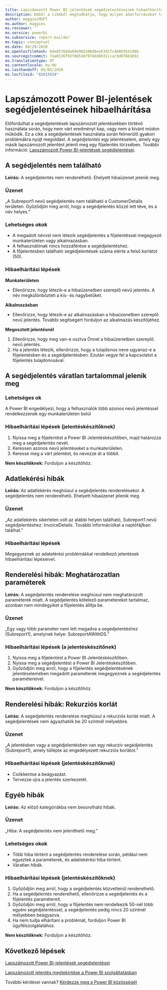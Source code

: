 ```yaml
---
title: Lapszámozott Power BI-jelentések segédjelentéseinek hibaelhárítása
description: Ebből a cikkből megtudhatja, hogy milyen adatforrásokat támogatnak a Power BI szolgáltatás többoldalas jelentései, és megismerheti az Azure SQL Database-adatforrások csatlakoztatásának módját.
author: maggiesMSFT
ms.author: maggies
ms.reviewer: ''
ms.service: powerbi
ms.subservice: report-builder
ms.topic: conceptual
ms.date: 04/29/2020
ms.openlocfilehash: 6de85f6dda69e902a98d6ee63d1fc4b86fb4180b
ms.sourcegitcommit: 7aa0136f93f88516f97ddd8031ccac5d07863b92
ms.translationtype: HT
ms.contentlocale: hu-HU
ms.lasthandoff: 05/05/2020
ms.locfileid: "82615634"
---
```

# <a name="troubleshoot-subreports-in-power-bi-paginated-reports"></a>Lapszámozott Power BI-jelentések segédjelentéseinek hibaelhárítása

Előfordulhat a segédjelentések lapszámozott jelentésekben történő használata során, hogy nem várt eredményt kap, vagy nem a kívánt módon működik. Ez a cikk a segédjelentések használata során felmerülő gyakori problémákra nyújt megoldást. A *segédjelentés* egy jelentéselem, amely egy másik lapszámozott jelentést jelenít meg egy főjelentés törzsében. További információ: [Lapszámozott Power BI-jelentések segédjelentései](subreports.md).

## <a name="subreport-couldnt-be-found"></a>A segédjelentés nem található

**Leírás:** A segédjelentés nem renderelhető. Ehelyett hibaüzenet jelenik meg.

### <a name="message"></a>Üzenet

„A Subreport1 nevű segédjelentés nem található a CustomerDetails területen. Győződjön meg arról, hogy a segédjelentés közzé lett téve, és a név helyes.”

### <a name="possible-reasons"></a>Lehetséges okok

- A megadott névvel nem létezik segédjelentés a főjelentéssel megegyező munkaterületen vagy alkalmazásban.
- A felhasználónak nincs hozzáférése a segédjelentéshez.
- A főjelentésben található segédjelentések száma elérte a felső korlátot (50).

### <a name="troubleshooting-steps"></a>Hibaelhárítási lépések

**Munkaterületen**

- Ellenőrizze, hogy létezik-e a hibaüzenetben szereplő nevű jelentés. A név megkülönbözteti a kis- és nagybetűket.

**Alkalmazásban**

- Ellenőrizze, hogy létezik-e az alkalmazásban a hibaüzenetben szereplő nevű jelentés. További segítségért forduljon az alkalmazás készítőjéhez.

**Megosztott jelentésnél**

1. Ellenőrizze, hogy meg van-e osztva Önnel a hibaüzenetben szereplő nevű jelentés.
2. Ha a jelentés létezik, ellenőrizze, hogy a tulajdonos neve ugyanaz-e a főjelentésben és a segédjelentésben. Ezután vegye fel a kapcsolatot a főjelentés tulajdonosával.

## <a name="subreport-renders-with-unexpected-content"></a>A segédjelentés váratlan tartalommal jelenik meg

### <a name="possible-reason"></a>Lehetséges ok

A Power BI engedélyezi, hogy a felhasználók több azonos nevű jelentéssel rendelkezzenek egy munkaterületen belül

### <a name="troubleshooting-steps-for-report-authors"></a>Hibaelhárítási lépések (jelentéskészítőknek)

1. Nyissa meg a főjelentést a Power BI Jelentéskészítőben, majd határozza meg a segédjelentés nevét.
2. Keressen azonos nevű jelentéseket a munkaterületen.
3. Keresse meg a várt jelentést, és nevezze át a többit.

**Nem készítőknek:** Forduljon a készítőhöz.

## <a name="data-retrieval-fails"></a>Adatlekérési hibák

**Leírás:** Az adatlekérés meghiúsul a segédjelentés renderelésekor. A segédjelentés nem renderelhető. Ehelyett hibaüzenet jelenik meg.

### <a name="message"></a>Üzenet

„Az adatlekérés sikertelen volt az alábbi helyen található, Subreport1 nevű segédjelentéshez: InvoiceDetails. További információkat a naplófájlban találhat.”

### <a name="troubleshooting-steps"></a>Hibaelhárítási lépések

Megegyeznek az adatelérési problémákkal rendelkező jelentések hibaelhárítási lépéseivel.

## <a name="rendering-fails-unspecified-parameters"></a>Renderelési hibák: Meghatározatlan paraméterek

**Leírás:** A segédjelentés renderelése meghiúsul nem meghatározott paraméterek miatt. A segédjelentés kötelező paramétereket tartalmaz, azonban nem mindegyiket a főjelentés állítja be.

### <a name="message"></a>Üzenet 
„Egy vagy több paraméter nem lett megadva a segédjelentéshez (Subreport1), amelynek helye: SubreportAWithDS.”

### <a name="troubleshooting-steps-for-the-report-author"></a>Hibaelhárítási lépések (a jelentéskészítőnek)

1. Nyissa meg a főjelentést a Power BI Jelentéskészítőben.
2. Nyissa meg a segédjelentést a Power BI Jelentéskészítőben.
3. Győződjön meg arról, hogy a főjelentés segédjelentésének jelentéselemében megadott paraméterek megegyeznek a segédjelentés paramétereivel.

**Nem készítőknek:** Forduljon a készítőhöz.

## <a name="rendering-fails-recursion-limit"></a>Renderelési hibák: Rekurziós korlát

**Leírás:** A segédjelentés renderelése meghiúsul a rekurziós korlát miatt. A segédjelentések nem ágyazhatók be 20 szintnél mélyebbre.

### <a name="message"></a>Üzenet

„A jelentésben vagy a segédjelentésben van egy rekurzív segédjelentés (Subreport1), amely túllépte az engedélyezett rekurziós korlátot.”

### <a name="troubleshooting-steps-for-report-authors"></a>Hibaelhárítási lépések (jelentéskészítőknek)

- Csökkentse a beágyazást.
- Tervezze újra a jelentés szerkezetét.

## <a name="other-errors"></a>Egyéb hibák

**Leírás:** Az előző kategóriákba nem besorolható hibák.

### <a name="message"></a>Üzenet

„Hiba: A segédjelentés nem jeleníthető meg.”

### <a name="possible-reasons"></a>Lehetséges okok

- Több hiba történt a segédjelentés renderelése során, például nem egyeztek a paraméterek, és adatlekérési hiba történt.
- Váratlan hibák.

### <a name="troubleshooting-steps-for-report-authors"></a>Hibaelhárítási lépések (jelentéskészítőknek)

1. Győződjön meg arról, hogy a segédjelentés közvetlenül renderelhető.
2. Ha a segédjelentés renderelhető, ellenőrizze a segédjelentés és a főjelentés paramétereit.
3. Győződjön meg arról, hogy a főjelentés nem rendelkezik 50-nél több egyéni segédjelentéssel, a segédjelentés pedig nincs 20 szintnél mélyebben beágyazva.
4. Ha nem tudja elhárítani a problémát, forduljon Power BI ügyfélszolgálatához.

**Nem készítőknek:** Forduljon a készítőhöz.

## <a name="next-steps"></a>Következő lépések

[Lapszámozott Power BI-jelentések segédjelentései](subreports.md)

[Lapszámozott jelentés megtekintése a Power BI szolgáltatásban](../consumer/paginated-reports-view-power-bi-service.md)

További kérdései vannak? [Kérdezze meg a Power BI közösségét](https://community.powerbi.com/)
